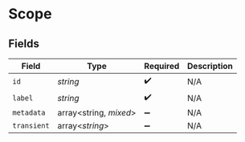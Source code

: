# Scope


## Fields

| Field                  | Type                   | Required               | Description            |
| ---------------------- | ---------------------- | ---------------------- | ---------------------- |
| `id`                   | *string*               | :heavy_check_mark:     | N/A                    |
| `label`                | *string*               | :heavy_check_mark:     | N/A                    |
| `metadata`             | array<string, *mixed*> | :heavy_minus_sign:     | N/A                    |
| `transient`            | array<*string*>        | :heavy_minus_sign:     | N/A                    |